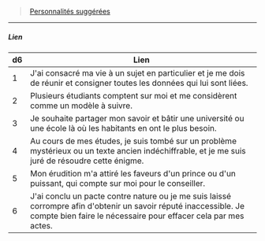 ﻿---
!PersonalityLinkItem
Id: background_erudit_hd.md#lien
ParentLink: background_erudit_hd.md#personnalités-suggérées
Name: Lien
ParentName: Personnalités suggérées
NameLevel: 5
Attributes: {}
---
> [Personnalités suggérées](hd_background_erudit_personnalites_suggerees.md)

---

##### Lien

|d6|Lien|
|---|---|
|1|J'ai consacré ma vie à un sujet en particulier et je me dois de réunir et consigner toutes les données qui lui sont liées.|
|2|Plusieurs étudiants comptent sur moi et me considèrent comme un modèle à suivre.|
|3|Je souhaite partager mon savoir et bâtir une université ou une école là où les habitants en ont le plus besoin.|
|4|Au cours de mes études, je suis tombé sur un problème mystérieux ou un texte ancien indéchiffrable, et je me suis juré de résoudre cette énigme.|
|5|Mon érudition m'a attiré les faveurs d'un prince ou d'un puissant, qui compte sur moi pour le conseiller.|
|6|J'ai conclu un pacte contre nature ou je me suis laissé corrompre afin d'obtenir un savoir réputé inaccessible. Je compte bien faire le nécessaire pour effacer cela par mes actes.|

